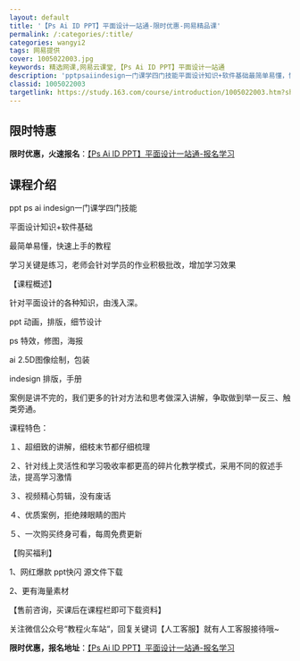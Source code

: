 ```yaml
---
layout: default
title: '【Ps Ai ID PPT】平面设计一站通-限时优惠-网易精品课'
permalink: /:categories/:title/
categories: wangyi2
tags: 网易提供
cover: 1005022003.jpg
keywords: 精选网课,网易云课堂,【Ps Ai ID PPT】平面设计一站通
description: 'pptpsaiindesign一门课学四门技能平面设计知识+软件基础最简单易懂，快速上手的教程学习关键是练习，老师会针对'
classid: 1005022003
targetlink: https://study.163.com/course/introduction/1005022003.htm?share=1&shareId=1025206652&utm_campaign=share&utm_medium=iphoneShare&utm_source=&utm_u=1025206652
---
```


## 限时特惠

**限时优惠，火速报名**：[【Ps Ai ID PPT】平面设计一站通-报名学习](https://study.163.com/course/introduction/1005022003.htm?share=1&shareId=1025206652&utm_campaign=share&utm_medium=iphoneShare&utm_source=&utm_u=1025206652)

## 课程介绍

ppt ps ai indesign一门课学四门技能

平面设计知识+软件基础

最简单易懂，快速上手的教程

学习关键是练习，老师会针对学员的作业积极批改，增加学习效果

【课程概述】

针对平面设计的各种知识，由浅入深。

ppt 动画，排版，细节设计

ps 特效，修图，海报

ai  2.5D图像绘制，包装

indesign 排版，手册

案例是讲不完的，我们更多的针对方法和思考做深入讲解，争取做到举一反三、触类旁通。



课程特色：

１、超细致的讲解，细枝末节都仔细梳理

２、针对线上灵活性和学习吸收率都更高的碎片化教学模式，采用不同的叙述手法，提高学习激情

３、视频精心剪辑，没有废话

４、优质案例，拒绝辣眼睛的图片

５、一次购买终身可看，每周免费更新



【购买福利】

1、网红爆款 ppt快闪 源文件下载

2、更有海量素材



【售前咨询，买课后在课程栏即可下载资料】

关注微信公众号“教程火车站“，回复关键词【人工客服】就有人工客服接待哦~

**限时优惠，报名地址**：[【Ps Ai ID PPT】平面设计一站通-报名学习](https://study.163.com/course/introduction/1005022003.htm?share=1&shareId=1025206652&utm_campaign=share&utm_medium=iphoneShare&utm_source=&utm_u=1025206652)

